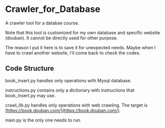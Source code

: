 # Crawler_for_Database
A crawler tool for a databse course.

Note that this tool is customized for my own database and specific website (douban). It cannot be directly used for other purpose.

The reason I put it here is to save it for unexpected needs. Maybe when I have to crawl another website, I'll come back to check the codes.

## Code Structure

book_insert.py handles only operations with Mysql database.

instructions.py contains only a dictionary with instructions that book_insert.py may use.

crawl_lib.py handles only operations with web crawling. The target is [https://book.douban.com/](https://book.douban.com/).

main.py is the only one needs to run.

